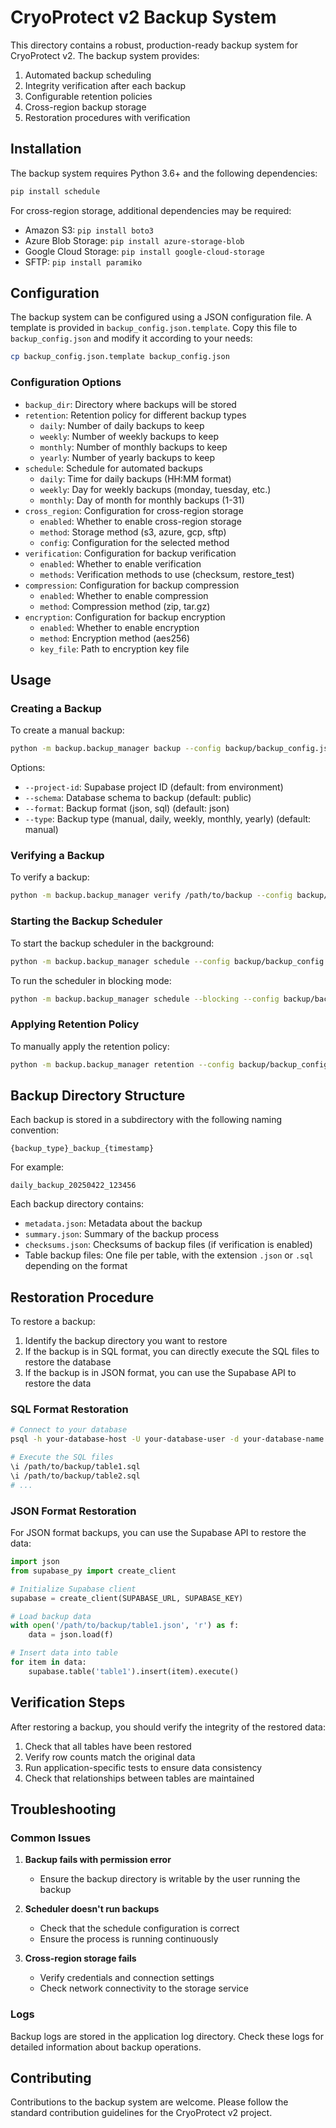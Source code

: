 # CryoProtect v2 Backup System

This directory contains a robust, production-ready backup system for CryoProtect v2. The backup system provides:

1. Automated backup scheduling
2. Integrity verification after each backup
3. Configurable retention policies
4. Cross-region backup storage
5. Restoration procedures with verification

## Installation

The backup system requires Python 3.6+ and the following dependencies:

```bash
pip install schedule
```

For cross-region storage, additional dependencies may be required:
- Amazon S3: `pip install boto3`
- Azure Blob Storage: `pip install azure-storage-blob`
- Google Cloud Storage: `pip install google-cloud-storage`
- SFTP: `pip install paramiko`

## Configuration

The backup system can be configured using a JSON configuration file. A template is provided in `backup_config.json.template`. Copy this file to `backup_config.json` and modify it according to your needs:

```bash
cp backup_config.json.template backup_config.json
```

### Configuration Options

- `backup_dir`: Directory where backups will be stored
- `retention`: Retention policy for different backup types
  - `daily`: Number of daily backups to keep
  - `weekly`: Number of weekly backups to keep
  - `monthly`: Number of monthly backups to keep
  - `yearly`: Number of yearly backups to keep
- `schedule`: Schedule for automated backups
  - `daily`: Time for daily backups (HH:MM format)
  - `weekly`: Day for weekly backups (monday, tuesday, etc.)
  - `monthly`: Day of month for monthly backups (1-31)
- `cross_region`: Configuration for cross-region storage
  - `enabled`: Whether to enable cross-region storage
  - `method`: Storage method (s3, azure, gcp, sftp)
  - `config`: Configuration for the selected method
- `verification`: Configuration for backup verification
  - `enabled`: Whether to enable verification
  - `methods`: Verification methods to use (checksum, restore_test)
- `compression`: Configuration for backup compression
  - `enabled`: Whether to enable compression
  - `method`: Compression method (zip, tar.gz)
- `encryption`: Configuration for backup encryption
  - `enabled`: Whether to enable encryption
  - `method`: Encryption method (aes256)
  - `key_file`: Path to encryption key file

## Usage

### Creating a Backup

To create a manual backup:

```bash
python -m backup.backup_manager backup --config backup/backup_config.json
```

Options:
- `--project-id`: Supabase project ID (default: from environment)
- `--schema`: Database schema to backup (default: public)
- `--format`: Backup format (json, sql) (default: json)
- `--type`: Backup type (manual, daily, weekly, monthly, yearly) (default: manual)

### Verifying a Backup

To verify a backup:

```bash
python -m backup.backup_manager verify /path/to/backup --config backup/backup_config.json
```

### Starting the Backup Scheduler

To start the backup scheduler in the background:

```bash
python -m backup.backup_manager schedule --config backup/backup_config.json
```

To run the scheduler in blocking mode:

```bash
python -m backup.backup_manager schedule --blocking --config backup/backup_config.json
```

### Applying Retention Policy

To manually apply the retention policy:

```bash
python -m backup.backup_manager retention --config backup/backup_config.json
```

## Backup Directory Structure

Each backup is stored in a subdirectory with the following naming convention:

```
{backup_type}_backup_{timestamp}
```

For example:
```
daily_backup_20250422_123456
```

Each backup directory contains:
- `metadata.json`: Metadata about the backup
- `summary.json`: Summary of the backup process
- `checksums.json`: Checksums of backup files (if verification is enabled)
- Table backup files: One file per table, with the extension `.json` or `.sql` depending on the format

## Restoration Procedure

To restore a backup:

1. Identify the backup directory you want to restore
2. If the backup is in SQL format, you can directly execute the SQL files to restore the database
3. If the backup is in JSON format, you can use the Supabase API to restore the data

### SQL Format Restoration

```bash
# Connect to your database
psql -h your-database-host -U your-database-user -d your-database-name

# Execute the SQL files
\i /path/to/backup/table1.sql
\i /path/to/backup/table2.sql
# ...
```

### JSON Format Restoration

For JSON format backups, you can use the Supabase API to restore the data:

```python
import json
from supabase_py import create_client

# Initialize Supabase client
supabase = create_client(SUPABASE_URL, SUPABASE_KEY)

# Load backup data
with open('/path/to/backup/table1.json', 'r') as f:
    data = json.load(f)

# Insert data into table
for item in data:
    supabase.table('table1').insert(item).execute()
```

## Verification Steps

After restoring a backup, you should verify the integrity of the restored data:

1. Check that all tables have been restored
2. Verify row counts match the original data
3. Run application-specific tests to ensure data consistency
4. Check that relationships between tables are maintained

## Troubleshooting

### Common Issues

1. **Backup fails with permission error**
   - Ensure the backup directory is writable by the user running the backup

2. **Scheduler doesn't run backups**
   - Check that the schedule configuration is correct
   - Ensure the process is running continuously

3. **Cross-region storage fails**
   - Verify credentials and connection settings
   - Check network connectivity to the storage service

### Logs

Backup logs are stored in the application log directory. Check these logs for detailed information about backup operations.

## Contributing

Contributions to the backup system are welcome. Please follow the standard contribution guidelines for the CryoProtect v2 project.
